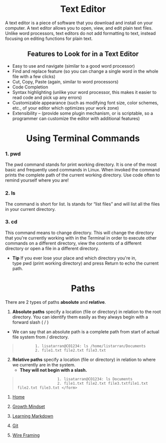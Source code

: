 # <center> <b>Text Editor </b> </center>

A text editor is a piece of software that you download and install on your computer. A text editor allows you to open, view, and edit plain text files. Unlike word processors, text editors do not add formatting to text, instead focusing on editing functions for plain text.

## <center> <b>Features to Look for in a Text Editor</b> </center>

* Easy to use and navigate (similar to a good word processor)
* Find and replace feature (so you can change a single word in the whole file with a few clicks)
* Cut, Copy, Paste (again, similar to word processors)
* Code Completion
* Syntax highlighting (unlike your word processor, this makes it easier to read code and pick up any errors)
* Customizable appearance (such as modifying font size, color schemes, etc., of your editor which optimizes your work zone)
* Extensibility – (provide some plugin mechanism, or is scriptable, so a programmer can customize the editor with additional features)

# <center> <b>Using Terminal Commands</b> </center>

### 1. **pwd**
   The pwd command stands for print working directory. It is one of the most basic and frequently used commands in Linux. When invoked the command prints the complete path of the current working directory.  Use code often to remind yourself where you are!

### 2. **ls**
The command is short for list. ls stands for “list files” and will list all the files in your current directory. 

### 3. **cd**
This command means to change directory. This will change the directory that you're currently working with in the Terminal in order to execute other commands on a different directory, view the contents of a different directory or open a file in a different directory. 
  * **Tip** If you ever lose your place and which directory you're in, type pwd (print working directory) and press Return to echo the current path.
  
# <center> <b>Paths</b> </center>

There are 2 types of paths **absolute** and **relative**. 

1. **Absolute paths** specify a location (file or directory) in relation to the root directory. You can identify them easily as they always begin with a forward slash ( / )
* We can say that an absolute path is a complete path from start of actual file system from / directory.
>             1. lisatarran@CO1234: ls /home/listarran/Documents
>             2. file1.txt file2.txt file3.txt



2. <b>Relative paths</b> specify a location (file or directory) in relation to where we currently are in the system.
   * **They will not begin with a slash.**                                      
>                       1. lisatarran@CO1234: ls Documents
>                       2. file1.txt file2.txt file3.txtfile1.txt file2.txt file3.txt </form>


1. [Home](https://ltarran.github.io/reading-notes)  

2. [Growth Mindset](https://ltarran.github.io/reading-notes/growthmindset)

3. [Learning Markdown](https://ltarran.github.io/reading-notes/learningmarkdowns)

4. [Git](https://ltarran.github.io/reading-notes/git)

5. [Wire Framing](ltarran.github.io/reading-notes/wireframing)
